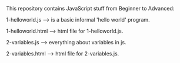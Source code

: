 This repository contains JavaScript stuff from Beginner to Advanced:

1-helloworld.js --> is a basic informal 'hello world' program.

1-helloworld.html --> html file for 1-helloworld.js.


2-variables.js --> everything about variables in js.

2-variables.html --> html file for 2-variables.js.
